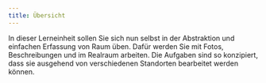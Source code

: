 ```yaml
---
title: Übersicht
---
```


In dieser Lerneinheit sollen Sie sich nun selbst in der Abstraktion und einfachen Erfassung von Raum üben. Dafür werden Sie mit Fotos, Beschreibungen und im Realraum arbeiten. Die Aufgaben sind so konzipiert, dass sie ausgehend von verschiedenen Standorten bearbeitet werden können. 

<!--more-->

